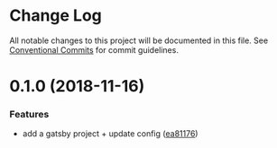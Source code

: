 # Change Log

All notable changes to this project will be documented in this file.
See [Conventional Commits](https://conventionalcommits.org) for commit guidelines.

# 0.1.0 (2018-11-16)

### Features

-   add a gatsby project + update config ([ea81176](https://github.com/grxy/grxy/tree/master/projects/gatsby/commit/ea81176))
